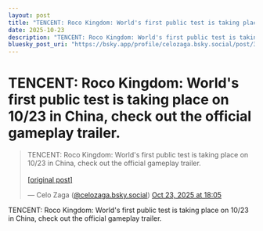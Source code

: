 ```yaml
---
layout: post
title: "TENCENT: Roco Kingdom: World's first public test is taking place on 10/23 in China, check out the official gameplay trailer."
date: 2025-10-23
description: "TENCENT: Roco Kingdom: World's first public test is taking place on 10/23 in China, check out the official gameplay trailer."
bluesky_post_uri: "https://bsky.app/profile/celozaga.bsky.social/post/3m3ux5aucbs22"
---
```


<h1 class="bluesky-post-title">TENCENT: Roco Kingdom: World's first public test is taking place on 10/23 in China, check out the official gameplay trailer.</h1>

<blockquote class="bluesky-embed" data-bluesky-uri="at://did:plc:lmh6rennptq77inaztnovw4b/app.bsky.feed.post/3m3ux5aucbs22" data-bluesky-embed-color-mode="system">
<p lang="">TENCENT: Roco Kingdom: World's first public test is taking place on 10/23 in China, check out the official gameplay trailer.<br><br><a href="https://bsky.app/profile/celozaga.bsky.social/post/3m3ux5aucbs22">[original post]</a></p>
&mdash; Celo Zaga (<a href="https://bsky.app/profile/did:plc:lmh6rennptq77inaztnovw4b?ref_src=embed">@celozaga.bsky.social</a>) <a href="https://bsky.app/profile/celozaga.bsky.social/post/3m3ux5aucbs22?ref_src=embed">Oct 23, 2025 at 18:05</a>
</blockquote>
<script async src="https://embed.bsky.app/static/embed.js" charset="utf-8"></script>

<p class="bluesky-post-description">TENCENT: Roco Kingdom: World's first public test is taking place on 10/23 in China, check out the official gameplay trailer.</p>
